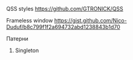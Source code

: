 QSS styles https://github.com/GTRONICK/QSS

Frameless window https://gist.github.com/Nico-Duduf/b8c799f1f2a694732abd1238843b1d70

Патерни
1. Singleton
